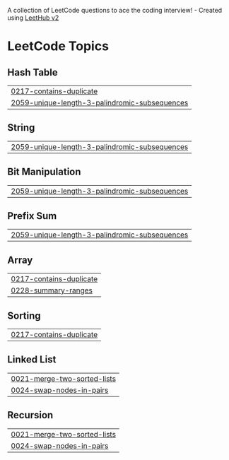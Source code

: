 A collection of LeetCode questions to ace the coding interview! - Created using [LeetHub v2](https://github.com/arunbhardwaj/LeetHub-2.0)
<!---LeetCode Topics Start-->
# LeetCode Topics
## Hash Table
|  |
| ------- |
| [0217-contains-duplicate](https://github.com/Ashutosh9470/LeetCode/tree/master/0217-contains-duplicate) |
| [2059-unique-length-3-palindromic-subsequences](https://github.com/Ashutosh9470/LeetCode/tree/master/2059-unique-length-3-palindromic-subsequences) |
## String
|  |
| ------- |
| [2059-unique-length-3-palindromic-subsequences](https://github.com/Ashutosh9470/LeetCode/tree/master/2059-unique-length-3-palindromic-subsequences) |
## Bit Manipulation
|  |
| ------- |
| [2059-unique-length-3-palindromic-subsequences](https://github.com/Ashutosh9470/LeetCode/tree/master/2059-unique-length-3-palindromic-subsequences) |
## Prefix Sum
|  |
| ------- |
| [2059-unique-length-3-palindromic-subsequences](https://github.com/Ashutosh9470/LeetCode/tree/master/2059-unique-length-3-palindromic-subsequences) |
## Array
|  |
| ------- |
| [0217-contains-duplicate](https://github.com/Ashutosh9470/LeetCode/tree/master/0217-contains-duplicate) |
| [0228-summary-ranges](https://github.com/Ashutosh9470/LeetCode/tree/master/0228-summary-ranges) |
## Sorting
|  |
| ------- |
| [0217-contains-duplicate](https://github.com/Ashutosh9470/LeetCode/tree/master/0217-contains-duplicate) |
## Linked List
|  |
| ------- |
| [0021-merge-two-sorted-lists](https://github.com/Ashutosh9470/LeetCode/tree/master/0021-merge-two-sorted-lists) |
| [0024-swap-nodes-in-pairs](https://github.com/Ashutosh9470/LeetCode/tree/master/0024-swap-nodes-in-pairs) |
## Recursion
|  |
| ------- |
| [0021-merge-two-sorted-lists](https://github.com/Ashutosh9470/LeetCode/tree/master/0021-merge-two-sorted-lists) |
| [0024-swap-nodes-in-pairs](https://github.com/Ashutosh9470/LeetCode/tree/master/0024-swap-nodes-in-pairs) |
<!---LeetCode Topics End-->